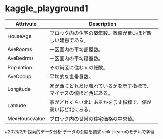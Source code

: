 # kaggle_playground1  
| Attrivute     | Description |
| ------------- | ---------------------------------------------------------|
| HouseAge      | ブロック内の住宅の築年数。数値が低いほど新しい建物である。|
| AveRooms      | 一区画内の平均部屋数。|
| AveBedrms     | 一区画内の平均寝室数。|
| Population    | その街区に住む人の総数。|
| AveOccup      | 平均的な世帯員数。|
| Longitude     | 家が西にどれだけ離れているかを示す指標で、マイナスの値ほど西にある。|
| Latitude      | 家がどれくらい北にあるかを示す指標で、値が高いほど北にある。|
| MedHouseValue | ブロック内の世帯の住宅価格の中央値。|

#2023/2/9
探索的データ分析
データの歪度を調整
scikit-learnのモデルで学習

